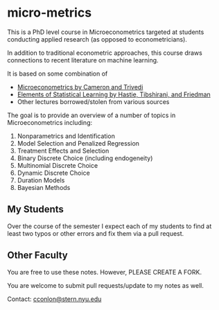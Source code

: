 # micro-metrics

This is a PhD level course in Microeconometrics targeted at students conducting applied research (as opposed to econometricians).

In addition to traditional econometric approaches, this course draws connections to recent literature on machine learning.

It is based on some combination of 
- [Microeconometrics by Cameron and Trivedi](https://www.amazon.com/Microeconometrics-Methods-Applications-Colin-Cameron/dp/0521848059)
- [Elements of Statistical Learning by Hastie, Tibshirani, and Friedman](https://statweb.stanford.edu/~tibs/ElemStatLearn/)
- Other lectures borrowed/stolen from various sources

The goal is to provide an overview of a number of topics in Microeconometrics including:

1. Nonparametrics and Identification
2. Model Selection and Penalized Regression
3. Treatment Effects and Selection
4. Binary Discrete Choice (including endogeneity)
5. Multinomial Discrete Choice
6. Dynamic Discrete Choice
7. Duration Models
8. Bayesian Methods

## My Students
Over the course of the semester I expect each of my students to find at least two typos or other errors and fix them via a pull request.

## Other Faculty
You are free to use these notes. However, PLEASE CREATE A FORK.

You are welcome to submit pull requests/update to my notes as well.

Contact: cconlon@stern.nyu.edu
